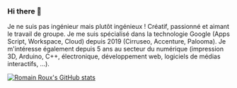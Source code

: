 ### Hi there 👋

Je ne suis pas ingénieur mais plutôt ingénieux !
Créatif, passionné et aimant le travail de groupe. Je me suis spécialisé dans la technologie Google (Apps Script, Workspace, Cloud) depuis 2019 (Cirruseo, Accenture, Palooma).
Je m'intéresse également depuis 5 ans au secteur du numérique (impression 3D, Arduino, C++, électronique, développement web, logiciels de médias interactifs, ...).

[![Romain Roux's GitHub stats](https://github-readme-stats.vercel.app/api?username=Rom1Roux&count_private=true&include_all_commits&theme=tokyonight)](https://github.com/Rom1Roux/github-readme-stats)  

<!--
**Rom1Roux/Rom1Roux** is a ✨ _special_ ✨ repository because its `README.md` (this file) appears on your GitHub profile.

Here are some ideas to get you started:

- 🔭 I’m currently working on ...
- 🌱 I’m currently learning ...
- 👯 I’m looking to collaborate on ...
- 🤔 I’m looking for help with ...
- 💬 Ask me about ...
- 📫 How to reach me: ...
- 😄 Pronouns: ...
- ⚡ Fun fact: ...
-->
